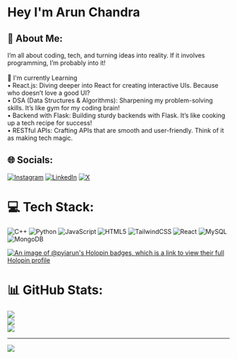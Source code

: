# Hey I'm Arun Chandra

## 💫 About Me:
I’m all about coding, tech, and turning ideas into reality. If it involves programming, I’m probably into it!<br><br>🌱 I'm currently Learning<br>• React.js: Diving deeper into React for creating interactive UIs. Because who doesn’t love a good UI?<br>• DSA (Data Structures & Algorithms): Sharpening my problem-solving skills. It’s like gym for my coding brain!<br>• Backend with Flask: Building sturdy backends with Flask. It’s like cooking up a tech recipe for success!<br>• RESTful APIs: Crafting APIs that are smooth and user-friendly. Think of it as making tech magic.


## 🌐 Socials:
[![Instagram](https://img.shields.io/badge/Instagram-%23E4405F.svg?logo=Instagram&logoColor=white)](https://www.instagram.com/simply_.arun/) [![LinkedIn](https://img.shields.io/badge/LinkedIn-%230077B5.svg?logo=linkedin&logoColor=white)](https://www.linkedin.com/in/arun-chandra-23b28a299/) [![X](https://img.shields.io/badge/X-black.svg?logo=X&logoColor=white)](https://x.com/izmearun3) 

# 💻 Tech Stack:
![C++](https://img.shields.io/badge/c++-%2300599C.svg?style=for-the-badge&logo=c%2B%2B&logoColor=white) ![Python](https://img.shields.io/badge/python-3670A0?style=for-the-badge&logo=python&logoColor=ffdd54) ![JavaScript](https://img.shields.io/badge/javascript-%23323330.svg?style=for-the-badge&logo=javascript&logoColor=%23F7DF1E) ![HTML5](https://img.shields.io/badge/html5-%23E34F26.svg?style=for-the-badge&logo=html5&logoColor=white) ![TailwindCSS](https://img.shields.io/badge/tailwindcss-%2338B2AC.svg?style=for-the-badge&logo=tailwind-css&logoColor=white) ![React](https://img.shields.io/badge/react-%2320232a.svg?style=for-the-badge&logo=react&logoColor=%2361DAFB) ![MySQL](https://img.shields.io/badge/mysql-4479A1.svg?style=for-the-badge&logo=mysql&logoColor=white) ![MongoDB](https://img.shields.io/badge/MongoDB-%234ea94b.svg?style=for-the-badge&logo=mongodb&logoColor=white) 

[![An image of @pyiarun's Holopin badges, which is a link to view their full Holopin profile](https://holopin.me/pyiarun)](https://holopin.io/@pyiarun)

# 📊 GitHub Stats:
![](https://github-readme-stats.vercel.app/api?username=PYIArun&theme=dark&hide_border=false&include_all_commits=true&count_private=false)<br/>
![](https://github-readme-streak-stats.herokuapp.com/?user=PYIArun&theme=dark&hide_border=false)<br/>
![](https://github-readme-stats.vercel.app/api/top-langs/?username=PYIArun&theme=dark&hide_border=false&include_all_commits=true&count_private=false&layout=compact)

---
[![](https://visitcount.itsvg.in/api?id=PYIArun&icon=0&color=0)](https://visitcount.itsvg.in)

<!-- Proudly created with GPRM ( https://gprm.itsvg.in ) -->


